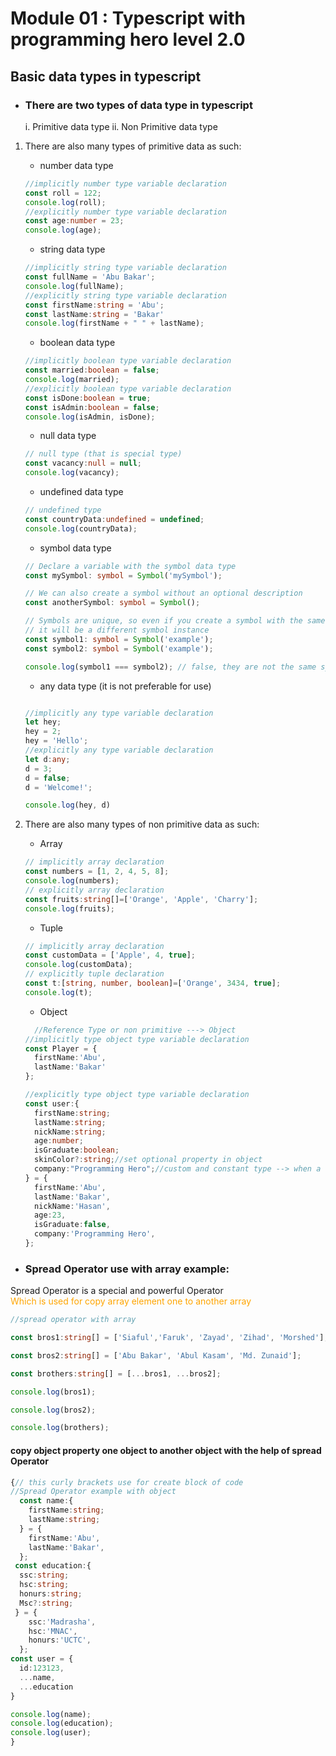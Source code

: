 # Module 01 : Typescript with programming hero level 2.0
## Basic data types in typescript
- ### There are two types of data type in typescript
    i. Primitive data type
    ii. Non Primitive data type 
1. There are also many types of primitive data as such:
    - number data type
    ```typescript
    //implicitly number type variable declaration
    const roll = 122;
    console.log(roll);
    //explicitly number type variable declaration
    const age:number = 23;
    console.log(age);
    ```
    - string data type 
    ```typescript
    //implicitly string type variable declaration
    const fullName = 'Abu Bakar';
    console.log(fullName);
    //explicitly string type variable declaration
    const firstName:string = 'Abu';
    const lastName:string = 'Bakar'
    console.log(firstName + " " + lastName);
    ```
    - boolean data type 
    ```typescript
    //implicitly boolean type variable declaration
    const married:boolean = false;
    console.log(married);
    //explicitly boolean type variable declaration
    const isDone:boolean = true;
    const isAdmin:boolean = false;
    console.log(isAdmin, isDone);
    ```
    - null data type
    ```typescript
    // null type (that is special type)
    const vacancy:null = null;
    console.log(vacancy);
    ```
    - undefined data type
    ```typescript 
    // undefined type
    const countryData:undefined = undefined;
    console.log(countryData);
    ```
    - symbol data type
    ```typescript
    // Declare a variable with the symbol data type
    const mySymbol: symbol = Symbol('mySymbol');

    // We can also create a symbol without an optional description
    const anotherSymbol: symbol = Symbol();

    // Symbols are unique, so even if you create a symbol with the same description,
    // it will be a different symbol instance
    const symbol1: symbol = Symbol('example');
    const symbol2: symbol = Symbol('example');

    console.log(symbol1 === symbol2); // false, they are not the same symbol

    ```
    - any data type (it is not preferable for use)
    ```typescript
    
    //implicitly any type variable declaration
    let hey;
    hey = 2;
    hey = 'Hello';
    //explicitly any type variable declaration
    let d:any;
    d = 3;
    d = false;
    d = 'Welcome!';
    
    console.log(hey, d)
    ```
2. There are also many types of non primitive data as such:

    - Array
    ```typescript
    // implicitly array declaration 
    const numbers = [1, 2, 4, 5, 8];
    console.log(numbers);
    // explicitly array declaration
    const fruits:string[]=['Orange', 'Apple', 'Charry'];
    console.log(fruits);
    ```
    - Tuple
    ```typescript
    // implicitly array declaration 
    const customData = ['Apple', 4, true];
    console.log(customData);
    // explicitly tuple declaration
    const t:[string, number, boolean]=['Orange', 3434, true];
    console.log(t);
    ```
    - Object
    ```typescript
      //Reference Type or non primitive ---> Object 
    //implicitly type object type variable declaration
    const Player = {
      firstName:'Abu',
      lastName:'Bakar'
    };

    //explicitly type object type variable declaration
    const user:{
      firstName:string;
      lastName:string;
      nickName:string;
      age:number;
      isGraduate:boolean;
      skinColor?:string;//set optional property in object
      company:"Programming Hero";//custom and constant type --> when a value use as a type which is called literal type
    } = {
      firstName:'Abu',
      lastName:'Bakar',
      nickName:'Hasan',
      age:23,
      isGraduate:false,
      company:'Programming Hero',
    };
    ```
- ### Spread Operator use with array example:
Spread Operator is a special and powerful Operator </br><span style="color:orange">Which is used for copy array element one to another array</span>
```typescript
//spread operator with array

const bros1:string[] = ['Siaful','Faruk', 'Zayad', 'Zihad', 'Morshed'];

const bros2:string[] = ['Abu Bakar', 'Abul Kasam', 'Md. Zunaid'];

const brothers:string[] = [...bros1, ...bros2];

console.log(bros1);

console.log(bros2);

console.log(brothers);
```
#### copy object property one object to another object with the help of spread Operator
```typescript
{// this curly brackets use for create block of code 
//Spread Operator example with object
  const name:{
    firstName:string;
    lastName:string;
  } = {
    firstName:'Abu',
    lastName:'Bakar',
  };
 const education:{
  ssc:string;
  hsc:string;
  honurs:string;
  Msc?:string;
 } = {
    ssc:'Madrasha',
    hsc:'MNAC',
    honurs:'UCTC',
  };
const user = {
  id:123123,
  ...name,
  ...education
}

console.log(name);
console.log(education);
console.log(user);
}
```
